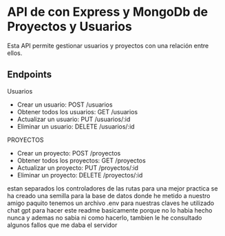 # API de con Express y MongoDb de Proyectos y Usuarios

Esta API permite gestionar usuarios y proyectos con una relación entre ellos.

## Endpoints

Usuarios

- Crear un usuario: POST /usuarios
- Obtener todos los usuarios: GET /usuarios
- Actualizar un usuario: PUT /usuarios/:id
- Eliminar un usuario: DELETE /usuarios/:id

PROYECTOS

- Crear un proyecto: POST /proyectos
- Obtener todos los proyectos: GET /proyectos
- Actualizar un proyecto: PUT /proyectos/:id
- Eliminar un proyecto: DELETE /proyectos/:id

estan separados los controladores de las rutas para una mejor practica
se ha creado una semilla para la base de datos donde he metido a nuestro amigo paquito
tenemos un archivo .env para nuestras claves
he utilizado chat gpt para hacer este readme basicamente porque no lo habia hecho nunca y ademas no sabia ni como hacerlo, tambien le he consultado algunos fallos que me daba el servidor
